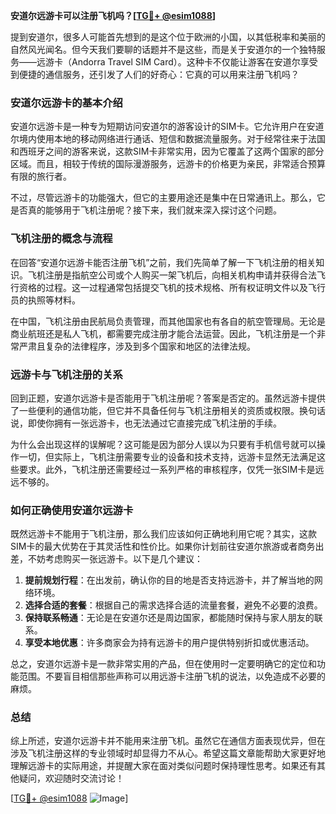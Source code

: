 **安道尔远游卡可以注册飞机吗？[[TG💪+ @esim1088](https://t.me/s/esim1088)]**

提到安道尔，很多人可能首先想到的是这个位于欧洲的小国，以其低税率和美丽的自然风光闻名。但今天我们要聊的话题并不是这些，而是关于安道尔的一个独特服务——远游卡（Andorra Travel SIM Card）。这种卡不仅能让游客在安道尔享受到便捷的通信服务，还引发了人们的好奇心：它真的可以用来注册飞机吗？

### 安道尔远游卡的基本介绍

安道尔远游卡是一种专为短期访问安道尔的游客设计的SIM卡。它允许用户在安道尔境内使用本地的移动网络进行通话、短信和数据流量服务。对于经常往来于法国和西班牙之间的游客来说，这款SIM卡非常实用，因为它覆盖了这两个国家的部分区域。而且，相较于传统的国际漫游服务，远游卡的价格更为亲民，非常适合预算有限的旅行者。

不过，尽管远游卡的功能强大，但它的主要用途还是集中在日常通讯上。那么，它是否真的能够用于飞机注册呢？接下来，我们就来深入探讨这个问题。

### 飞机注册的概念与流程

在回答“安道尔远游卡能否注册飞机”之前，我们先简单了解一下飞机注册的相关知识。飞机注册是指航空公司或个人购买一架飞机后，向相关机构申请并获得合法飞行资格的过程。这一过程通常包括提交飞机的技术规格、所有权证明文件以及飞行员的执照等材料。

在中国，飞机注册由民航局负责管理，而其他国家也有各自的航空管理局。无论是商业航班还是私人飞机，都需要完成注册才能合法运营。因此，飞机注册是一个非常严肃且复杂的法律程序，涉及到多个国家和地区的法律法规。

### 远游卡与飞机注册的关系

回到正题，安道尔远游卡是否能用于飞机注册呢？答案是否定的。虽然远游卡提供了一些便利的通信功能，但它并不具备任何与飞机注册相关的资质或权限。换句话说，即使你拥有一张远游卡，也无法通过它直接完成飞机注册的手续。

为什么会出现这样的误解呢？这可能是因为部分人误以为只要有手机信号就可以操作一切，但实际上，飞机注册需要专业的设备和技术支持，远游卡显然无法满足这些要求。此外，飞机注册还需要经过一系列严格的审核程序，仅凭一张SIM卡是远远不够的。

### 如何正确使用安道尔远游卡

既然远游卡不能用于飞机注册，那么我们应该如何正确地利用它呢？其实，这款SIM卡的最大优势在于其灵活性和性价比。如果你计划前往安道尔旅游或者商务出差，不妨考虑购买一张远游卡。以下是几个建议：

1. **提前规划行程**：在出发前，确认你的目的地是否支持远游卡，并了解当地的网络环境。
2. **选择合适的套餐**：根据自己的需求选择合适的流量套餐，避免不必要的浪费。
3. **保持联系畅通**：无论是在安道尔还是周边国家，都能随时保持与家人朋友的联系。
4. **享受本地优惠**：许多商家会为持有远游卡的用户提供特别折扣或优惠活动。

总之，安道尔远游卡是一款非常实用的产品，但在使用时一定要明确它的定位和功能范围。不要盲目相信那些声称可以用远游卡注册飞机的说法，以免造成不必要的麻烦。

### 总结

综上所述，安道尔远游卡并不能用来注册飞机。虽然它在通信方面表现优异，但在涉及飞机注册这样的专业领域时却显得力不从心。希望这篇文章能帮助大家更好地理解远游卡的实际用途，并提醒大家在面对类似问题时保持理性思考。如果还有其他疑问，欢迎随时交流讨论！

[[TG💪+ @esim1088](https://t.me/s/esim1088) ![Image](https://i.postimg.cc/4NQfJmqS/Snipaste-2025-05-13-00-14-12.png)]